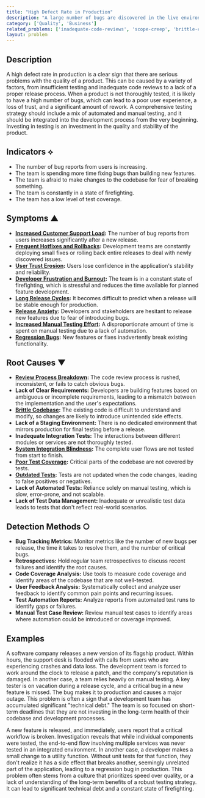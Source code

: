 ```yaml
---
title: "High Defect Rate in Production"
description: "A large number of bugs are discovered in the live environment after a release, indicating underlying issues in the development and quality assurance process."
category: ['Quality', 'Business']
related_problems: ['inadequate-code-reviews', 'scope-creep', 'brittle-codebase', 'deployment-environment-inconsistencies']
layout: problem
---
```


## Description
A high defect rate in production is a clear sign that there are serious problems with the quality of a product. This can be caused by a variety of factors, from insufficient testing and inadequate code reviews to a lack of a proper release process. When a product is not thoroughly tested, it is likely to have a high number of bugs, which can lead to a poor user experience, a loss of trust, and a significant amount of rework. A comprehensive testing strategy should include a mix of automated and manual testing, and it should be integrated into the development process from the very beginning. Investing in testing is an investment in the quality and stability of the product.

## Indicators ⟡
- The number of bug reports from users is increasing.
- The team is spending more time fixing bugs than building new features.
- The team is afraid to make changes to the codebase for fear of breaking something.
- The team is constantly in a state of firefighting.
- The team has a low level of test coverage.

## Symptoms ▲

- **[Increased Customer Support Load](increased-customer-support-load.md):** The number of bug reports from users increases significantly after a new release.
- **[Frequent Hotfixes and Rollbacks](frequent-hotfixes-and-rollbacks.md):** Development teams are constantly deploying small fixes or rolling back entire releases to deal with newly discovered issues.
- **[User Trust Erosion](user-trust-erosion.md):** Users lose confidence in the application's stability and reliability.
- **[Developer Frustration and Burnout](developer-frustration-and-burnout.md):** The team is in a constant state of firefighting, which is stressful and reduces the time available for planned feature development.
- **[Long Release Cycles](long-release-cycles.md):** It becomes difficult to predict when a release will be stable enough for production.
- **[Release Anxiety](release-anxiety.md):** Developers and stakeholders are hesitant to release new features due to fear of introducing bugs.
- **[Increased Manual Testing Effort](increased-manual-testing-effort.md):** A disproportionate amount of time is spent on manual testing due to a lack of automation.
- **[Regression Bugs](regression-bugs.md):** New features or fixes inadvertently break existing functionality.

## Root Causes ▼

- **[Review Process Breakdown](review-process-breakdown.md):** The code review process is rushed, inconsistent, or fails to catch obvious bugs.
- **Lack of Clear Requirements:** Developers are building features based on ambiguous or incomplete requirements, leading to a mismatch between the implementation and the user's expectations.
- **[Brittle Codebase](brittle-codebase.md):** The existing code is difficult to understand and modify, so changes are likely to introduce unintended side effects.
- **Lack of a Staging Environment:** There is no dedicated environment that mirrors production for final testing before a release.
- **Inadequate Integration Tests:** The interactions between different modules or services are not thoroughly tested.
- **[System Integration Blindness](system-integration-blindness.md):** The complete user flows are not tested from start to finish.
- **[Poor Test Coverage](poor-test-coverage.md):** Critical parts of the codebase are not covered by tests.
- **[Outdated Tests](outdated-tests.md):** Tests are not updated when the code changes, leading to false positives or negatives.
- **Lack of Automated Tests:** Reliance solely on manual testing, which is slow, error-prone, and not scalable.
- **Lack of Test Data Management:** Inadequate or unrealistic test data leads to tests that don't reflect real-world scenarios.

## Detection Methods ○

- **Bug Tracking Metrics:** Monitor metrics like the number of new bugs per release, the time it takes to resolve them, and the number of critical bugs.
- **Retrospectives:** Hold regular team retrospectives to discuss recent failures and identify the root causes.
- **Code Coverage Analysis:** Use tools to measure code coverage and identify areas of the codebase that are not well-tested.
- **User Feedback Analysis:** Systematically collect and analyze user feedback to identify common pain points and recurring issues.
- **Test Automation Reports:** Analyze reports from automated test runs to identify gaps or failures.
- **Manual Test Case Review:** Review manual test cases to identify areas where automation could be introduced or coverage improved.

## Examples
A software company releases a new version of its flagship product. Within hours, the support desk is flooded with calls from users who are experiencing crashes and data loss. The development team is forced to work around the clock to release a patch, and the company's reputation is damaged. In another case, a team relies heavily on manual testing. A key tester is on vacation during a release cycle, and a critical bug in a new feature is missed. The bug makes it to production and causes a major outage. This problem is often a sign that a development team has accumulated significant "technical debt." The team is so focused on short-term deadlines that they are not investing in the long-term health of their codebase and development processes.

A new feature is released, and immediately, users report that a critical workflow is broken. Investigation reveals that while individual components were tested, the end-to-end flow involving multiple services was never tested in an integrated environment. In another case, a developer makes a small change to a utility function. Without unit tests for that function, they don't realize it has a side effect that breaks another, seemingly unrelated part of the application, leading to a regression bug in production. This problem often stems from a culture that prioritizes speed over quality, or a lack of understanding of the long-term benefits of a robust testing strategy. It can lead to significant technical debt and a constant state of firefighting.
